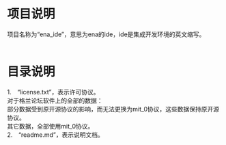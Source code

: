# 项目说明
项目名称为“ena_ide”，意思为ena的ide，ide是集成开发环境的英文缩写。<br><br>
# 目录说明
1.　“license.txt”，表示许可协议。<br>
对于格兰论坛软件上的全部的数据：<br>
部分数据受到原开源协议的影响，而无法更换为mit_0协议，这些数据保持原开源协议。<br>
其它数据，全部使用mit_0协议。<br>
2.　“readme.md”，表示说明文档。


